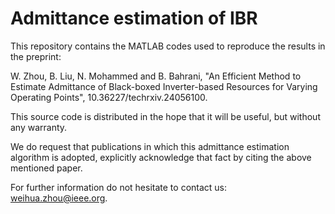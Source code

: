 # Admittance estimation of IBR

This repository contains the MATLAB codes used to reproduce the results in the preprint:

W. Zhou, B. Liu, N. Mohammed and B. Bahrani, "An Efficient Method to Estimate Admittance of Black-boxed Inverter-based Resources for Varying Operating Points", 10.36227/techrxiv.24056100.


This source code is distributed in the hope that it will be useful, but without any warranty.

We do request that publications in which this admittance estimation algorithm is adopted, explicitly acknowledge that fact by citing the above mentioned paper.

For further information do not hesitate to contact us: weihua.zhou@ieee.org.
